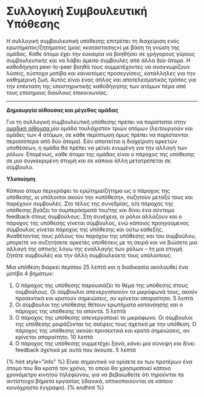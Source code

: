 # Συλλογική Συμβουλευτική Υπόθεσης

Η συλλογική συμβουλευτική υπόθεσης επιτρέπει τη διαχείριση ενός ερωτήματος/ζητήματος \(μιας «κατάστασης»\) με βάση τη γνώση της ομάδας. Κάθε άτομο έχει την ευκαιρία να βοηθήσει σε γρήγορους γύρους συμβουλευτικής και να λάβει άμεσα συμβουλές από άλλα δύο άτομα. Η καθοδήγηση peer-to-peer βοηθά τους συμμετέχοντες να αναγνωρίζουν λύσεις, εύστοχα μοτίβα και καινοτόμες προσεγγίσεις, κατάλληλες για την καθημερινή ζωή. Αυτός είναι ένας απλός και αποτελεσματικός τρόπος για την επέκταση της υποστηρικτικής καθοδήγησης των ατόμων πέρα από τους επίσημους διαύλους επικοινωνίας.  
****

**Δημιουργία αίθουσας και μέγεθος ομάδας**

Για τη συλλογική συμβουλευτική υπόθεσης πρέπει να παρίσταται στην [ομαδική αίθουσα ](https://app.gitbook.com/@dina-international/s/manual/~/drafts/-MacQFgusphzqCNU2BB9/v/gre/funktionalitaeten/bigbluebutton/breakout-gruppenraeume)μία ομάδα τουλάχιστον τριών ατόμων \(λειτουργούν και ομάδες των 4 ατόμων, σε κάθε περίπτωση όμως πρέπει να παρίστανται περισσότερα από δύο άτομα\). Εάν απαιτείται η διαχείριση αρκετών υποθέσεων, η ομάδα θα πρέπει να μείνει ενωμένη για την αλλαγή των ρόλων. Επομένως, κάθε άτομο της ομάδας είναι ο πάροχος της υπόθεσης σε μια συγκεκριμένη στιγμή και σε κάποια άλλη μετατρέπεται σε σύμβουλο.

**Υλοποίηση**

Κάποιο άτομο περιγράφει το ερώτημα/ζήτημα ως ο πάροχος της υπόθεσης, οι υπόλοιποι ακούν την «υπόθεση», συζητούν μεταξύ τους και παρέχουν συμβουλές. Στο τέλος της συνεδρίας, ο/η πάροχος της υπόθεσης βγάζει τα συμπεράσματά του/της και δίνει ένα σύντομο feedback στους συμβούλους. Στη συνέχεια, οι ρόλοι αλλάζουν και ο πάροχος της υπόθεσης γίνεται σύμβουλος, ενώ κάποιος προηγούμενος σύμβουλος γίνεται πάροχος της υπόθεσης και ούτω καθεξής. Αναθέτοντας τους ρόλους του παρόχου της υπόθεσης και του συμβούλου, μπορείτε να συζητήσετε αρκετές υποθέσεις με τη σειρά και να βιώσετε μια αλλαγή της οπτικής λόγω της εναλλαγής των ρόλων – τη μια στιγμή ζητάτε συμβουλές και την άλλη συμβουλεύετε τους υπόλοιπους.

Μια υπόθεση διαρκεί περίπου 25 λεπτά και η διαδικασία ακολουθεί ένα μοτίβο 4 βημάτων:

1. Ο πάροχος της υπόθεσης παρουσιάζει το θέμα της υπόθεσης στους συμβούλους. Οι σύμβουλοι απενεργοποιούν τα μικρόφωνά τους, ακούν προσεκτικά και κρατούν σημειώσεις, αν κρίνεται απαραίτητο. 5 λεπτά
2. Οι σύμβουλοι της υπόθεσης θέτουν ερωτήματα κατανόησης και ο πάροχος της υπόθεσης τα απαντά. 5 λεπτά
3. Ο πάροχος της υπόθεσης απενεργοποιεί το μικρόφωνο. Οι σύμβουλοι της υπόθεσης μοιράζονται τις σκέψεις τους σχετικά με την υπόθεση. Ο πάροχος της υπόθεσης ακούει προσεκτικά και κρατά σημειώσεις, αν κρίνεται απαραίτητο. 10 λεπτά
4. Ο πάροχος της υπόθεσης συμμετέχει ξανά, κάνει μια σύνοψη και δίνει feedback σχετικά με αυτά που άκουσε. 5 λεπτά

{% hint style="info" %}
Είναι σημαντικό να ορίσετε εκ των προτέρων ένα άτομο που θα κρατά τον χρόνο, το οποίο θα χρησιμοποιεί κάποιο χρονόμετρο κινητού τηλεφώνου, για να βεβαιωθείτε ότι τηρούνται τα αντίστοιχα βήματα εργασίας \(ιδανικά, οπτικοποιούνται σε κάποιο κοινόχρηστο έγγραφο\).
{% endhint %}


